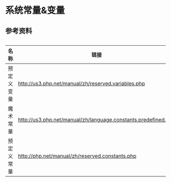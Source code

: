 # 系统常量&变量

## 参考资料

###### 
|名称 		|链接 	|
|-----------|-------|
|预定义变量	|http://us3.php.net/manual/zh/reserved.variables.php|
|魔术常量		|http://us3.php.net/manual/zh/language.constants.predefined.php|
|预定义常量	|http://php.net/manual/zh/reserved.constants.php|

